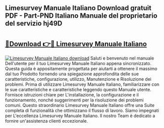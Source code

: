 ## Limesurvey Manuale Italiano Download gratuit PDF - Part-PND Italiano Manuale del proprietario del servizio hj49D

# <h2><a href="http://dfgvame.blite.top/?on=Limesurvey+Manuale+Italiano">🔗Download 👉🔴 Limesurvey Manuale Italiano</a></h2>

[![Limesurvey Manuale Italiano download](https://i.imgur.com/lujVjoI.png)](http://dfgvame.blite.top/?on=Limesurvey+Manuale+Italiano)
Saluti e benvenuto nel manuale Dell'utente per il tuo Limesurvey Manuale Italiano appena sincronizzato. Questa guida è appositamente progettata per aiutarti a ottenere il massimo dal tuo Prodotto fornendo una spiegazione approfondita delle sue caratteristiche, configurazione, utilizzo, Manutenzione e Risoluzione dei problemi. Prima di utilizzare Limesurvey Manuale Italiano, familiarizzare con le sue caratteristiche e caratteristiche leggendo questo Manuale utente. Fornisce istruzioni chiare per L'installazione, la configurazione e il funzionamento, nonché suggerimenti per la risoluzione dei problemi comuni. Questo straordinario Limesurvey Manuale Italiano offre una Suite completa di funzionalità che ottimizzano il flusso di lavoro. Siamo impegnati per L'eccellenza Limesurvey Manuale Italiano. Il nostro Team è dedicato a fornire un'assistenza clienti eccezionale.
